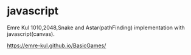 # javascript
Emre Kul
1010,2048,Snake and Astar(pathFinding) implementation with javascript(canvas).

https://emre-kul.github.io/BasicGames/
